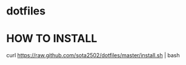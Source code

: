 dotfiles
========

# HOW TO INSTALL

curl https://raw.github.com/sota2502/dotfiles/master/install.sh | bash
